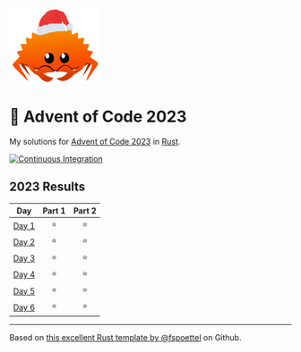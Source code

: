 <img src="./.assets/christmas_ferris.png" width="164">

# 🎄 Advent of Code 2023

My solutions for [Advent of Code 2023](https://adventofcode.com/) in [Rust](https://www.rust-lang.org/).

[![Continuous Integration](https://github.com/sbougerel/adventofcode2023/actions/workflows/ci.yml/badge.svg)](https://github.com/sbougerel/adventofcode2023/actions/workflows/ci.yml)

<!--- advent_readme_stars table --->
## 2023 Results

| Day | Part 1 | Part 2 |
| :---: | :---: | :---: |
| [Day 1](https://adventofcode.com/2023/day/1) | ⭐ | ⭐ |
| [Day 2](https://adventofcode.com/2023/day/2) | ⭐ | ⭐ |
| [Day 3](https://adventofcode.com/2023/day/3) | ⭐ | ⭐ |
| [Day 4](https://adventofcode.com/2023/day/4) | ⭐ | ⭐ |
| [Day 5](https://adventofcode.com/2023/day/5) | ⭐ | ⭐ |
| [Day 6](https://adventofcode.com/2023/day/6) | ⭐ | ⭐ |
<!--- advent_readme_stars table --->

<!--- benchmarking table --->

---
Based on [this excellent Rust template by @fspoettel](https://github.com/fspoettel/advent-of-code-rust) on Github.

